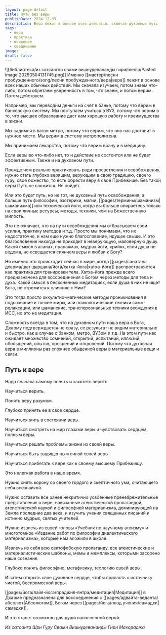 ```yaml
---
layout: page-detail
title: Путь без веры
publishDate: 2024-12-03
description: Вера лежит в основе всех действий, включая духовный путь – без нее практика становится пустой техникой. Истинная вера требует осознанного принятия, внутренней работы и освобождения от атеистических шаблонов. Только наполненная верой душа способна обрести подлинное Прибежище и соединиться с Абсолютом через медитацию.
tags:
  - вера
  - практика
  - очищение
  - соединение
image: 
draft: false
---
```

![[библиотека/из сатсангов свами вишнудевананды гири/media/Pasted image 20250504131745.png]]
 Именно [[мастер/песни пробужденного/song/песни пробужденного/вера|вера]] лежит в основе всех наших обычных действий. Мы сначала изучаем, потом знаем что-либо, потом обретаем уверенность в том, что знаем, и потом верим. Потом действуем.

 Например, мы переводим деньги на счет в банке, потому что верим в банковскую систему. Мы поступаем учиться в ВУЗ, потому что верим в то, что высшее образование даст нам хорошую работу и преимущества в жизни.

 Мы садимся в вагон метро, потому что верим, что оно нас доставит в нужное место. Мы верим в систему метрополитена.

 Мы принимаем лекарства, потому что верим врачу и в медицину.

 Если веры во что-либо нет, то и действие не состоится или не будет эффективным. Также и на духовном пути.

 Прежде чем реально практиковать ради просветления и освобождения, нужно стать глубоко верящим, верующим в свою традицию, своего гуру, свое божество, то есть обрести веру в свое Прибежище. Без такой веры Путь не сложится. Не пойдёт.

 Или это будет путь, но не тот, не духовный путь освобождения, а больше путь философии, эзотерики, магии, [[pages/термины/шаманизм|шаманизма]] или технической йоги, когда вы больше опираетесь только на свои личные ресурсы, методы, техники, чем на Божественную милость.

 Это не означает, что на пути освобождения мы отбрасываем свои усилия, практику методов и т.д. Просто мы понимаем, что их недостаточно, и нам еще нужно благословение, идущее свыше. И это благословение никогда не приходит в неверующую, маловерную душу. Какой смысл в асанах, пранаямах, мудрах йоги, крийях, если душа не ведома, не освещается сиянием веры и любви к Богу?

 Но именно это происходит сейчас в мире, когда [[pages/санатана дхарма/шат-даршана/йога/хатха-йога|хатха-йога]] распространяется как практика для тренировки тела. Хатхa-йога прежде всего предназначена для воссоединения с Богом через методы для тела и духа. Какой смысл в бесконечных медитациях, если душа в них не ищет Бога, не стремится к слиянию с Ним?

 Это тогда просто оккультно-магические методы проникновения в подсознание и тонкие миры, или психологические техники само-релаксации, или шаманские, трансперсональные техники вхождения в ИСС, но это не медитация.

 Сложность всегда в том, что на духовном пути наша вера в Бога, Дхарму подтверждается не сразу, ее результат не видим материально и быстро, как в случае с банком, метро, ВУЗом и т.д. На этом пути нас ожидает множество сомнений, открытий, испытаний, иллюзий, обольщений, опытов, прозрений и откровений. Потому что духовная вера в миллионы раз сложнее обыденной веры в материальные вещи и связи.

## Путь к вере 

 Надо сначала самому понять и захотеть верить.

 Научиться верить.

 Понять веру разумом.

 Глубоко принять ее в свое сердце.

 Научиться жить в состоянии веры.

 Научиться смотреть на мир глазами веры и чувствовать сердцем, полным веры.

 Научиться решать проблемы жизни из своей веры.

 Научиться быть защищенным силой своей веры.

 Научиться прибегать к вере как к своему высшему Прибежищу.

 Это нелегкая работа в наше время.

 Нужно снять корону со своего гордого и скептичного ума, считающего себя всезнайкой.

 Нужно оставить все ранее некритично усвоенные пренебрежительные представления о вере, навязанные атеистической пропагандой, атеистической наукой и философией материализма, доминирующей на Земле последние два века, и изучить учения священных писаний и истинно мудрых, святых учителей.

 Нужно извлечь из своей головы «Учебник по научному атеизму» и многотомное «Издание работ по философии диалектического материализма», которые нам вложили в школе.

 Извлечь из себя всю сектофобскую пропаганду, все атеистические и материалистические шаблоны, мемы и мемплексы, которыми засорено наше сознание.

 Глубоко понять философию, метафизику, теологию своей веры.

 И затем открыть свое духовное сердце, чтобы припасть к источнику чистой, беспримесной веры.

 [[pages/йога/лайя-йога/праджня-янтра/медитация|Медитация]] в Дхарме предназначена для воссоединения с [[pages/адвайта-веданта/абсолют|Абсолютом]], Богом через [[pages/йога/плод учения/самадхи|самадхи]].

 И это станет возможно для души наполненной верой.

*Из сатсанга Шри Гуру Свами Вишнудевананды Гири Махараджа*